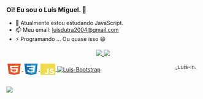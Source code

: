 ### Oi! Eu sou o Luís Miguel. 👋

- 🌱 Atualmente estou estudando JavaScript.
- 📫 Meu email: luisdutra2004@gmail.com
- ⚡ Programando ... Ou quase isso 😄

<div align="center">
  <a href="https://github.com/luismda">
  <img height="180em" src="https://github-readme-stats.vercel.app/api?username=luismda&show_icons=true&theme=dark&include_all_commits=true&count_private=true"/>
  <img height="180em" src="https://github-readme-stats.vercel.app/api/top-langs/?username=luismda&layout=compact&langs_count=7&theme=dark"/>
</div>
  
<div style="display: inline_block"><br>
  <img align="center" alt="Luis-HTML" height="30" width="40" src="https://raw.githubusercontent.com/devicons/devicon/master/icons/html5/html5-original.svg">  
  <img align="center" alt="Luis-CSS" height="30" width="40" src="https://raw.githubusercontent.com/devicons/devicon/master/icons/css3/css3-original.svg">  
  <img align="center" alt="Luis-Js" height="30" width="40" src="https://raw.githubusercontent.com/devicons/devicon/master/icons/javascript/javascript-plain.svg">  
  <img align="center" alt="Luis-Bootstrap" height="30" width="40" src="https://cdn.jsdelivr.net/gh/devicons/devicon/icons/bootstrap/bootstrap-plain.svg">  
  <img align="right" alt="Luis-img" height="150" style="border-radius:50px;" src="https://i.imgur.com/kYWGhJH.png">  
</div>
  
##
  
<div> 
  <a href = "mailto:luisdutra@gmail.com"><img src="https://img.shields.io/badge/-Gmail-%23333?style=for-the-badge&logo=gmail&logoColor=white" target="_blank"></a>
</div>

